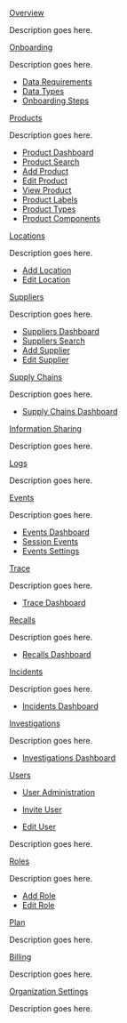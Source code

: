 [Overview](overview.md)

Description goes here.

[Onboarding](onboarding.md)

Description goes here.

- [Data Requirements](onboarding.md#data-requirements)
- [Data Types](onboarding.md#data-types)
- [Onboarding Steps](onboarding.md#onboarding-steps)

[Products](products.md)

Description goes here.

- [Product Dashboard](products-dashboard.md)
- [Product Search](products-search.md)
- [Add Product](products-add.md)
- [Edit Product](products-edit.md)
- [View Product](products-view.md)
- [Product Labels](products-labels.md)
- [Product Types](products-types.md)
- [Product Components](products-components.md)

[Locations](locations.md)

Description goes here.

- [Add Location](locations.md#add-location)
- [Edit Location](locations.md#edit-location)

[Suppliers](suppliers.md)

Description goes here.

- [Suppliers Dashboard](suppliers-dashboard.md)
- [Suppliers Search](suppliers-search.md)
- [Add Supplier](suppliers-add.md)
- [Edit Supplier](suppliers-edit.md)

[Supply Chains](supplychains.md)

Description goes here.

- [Supply Chains Dashboard](supplychains-dashboard.md)

[Information Sharing](informationsharing.md)

Description goes here.

[Logs](logs.md)

Description goes here.

[Events](events.md)

Description goes here.

- [Events Dashboard](events-dashboard.md)
- [Session Events](events-sessionevents.md)
- [Events Settings](events-eventsettings.md)

[Trace](trace.md)

Description goes here.

- [Trace Dashboard](trace-dashboard.md)

[Recalls](recalls.md)

Description goes here.

- [Recalls Dashboard](recalls-dashboard.md)

[Incidents](incidents.md)

Description goes here.

- [Incidents Dashboard](incidents-dashboard.md)

[Investigations](investigations.md)

Description goes here.

- [Investigations Dashboard](investigations-dashboard.md)

[Users](users.md)
- [User Administration](users-administration.md)

- [Invite User](users-administration.md#invite-user)
- [Edit User](users-administration.md#edit-user)

Description goes here.

[Roles](roles.md)

Description goes here.

- [Add Role](roles.md#add-role)
- [Edit Role](roles.md#edit-role)

[Plan](plan.md)

Description goes here.

[Billing](billing.md)

Description goes here.

[Organization Settings](organizationsettings.md)

Description goes here.







